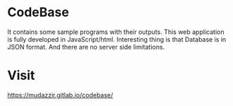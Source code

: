 # CodeBase
It contains some sample programs with their outputs. This web application is fully developed in JavaScript/html. Interesting thing is that Database is in JSON format. And there are no server side limitations.

# Visit

https://mudazzir.gitlab.io/codebase/
